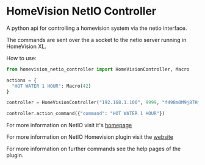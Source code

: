 # HomeVision NetIO Controller

A python api for controlling a homevision system via the netio interface.

The commands are sent over the a socket to the netio server running in HomeVision XL.

How to use:

```python
from homevision_netio_controller import HomeVisionController, Macro

actions = {
  "HOT WATER 1 HOUR": Macro(42)
}

controller = HomeVisionController("192.168.1.100", 9999, "f498m0M9j87Hj743RgK8HI", actions = actions)

controller.action_command({"command": "HOT WATER 1 HOUR"})
```

For more information on NetIO visit it's [homepage](https://netioapp.com/en/)

For more information on NetIO Homevision plugin visit the [website](http://hv.tclcode.com/netio.html)

For more information on further commands see the help pages of the plugin.